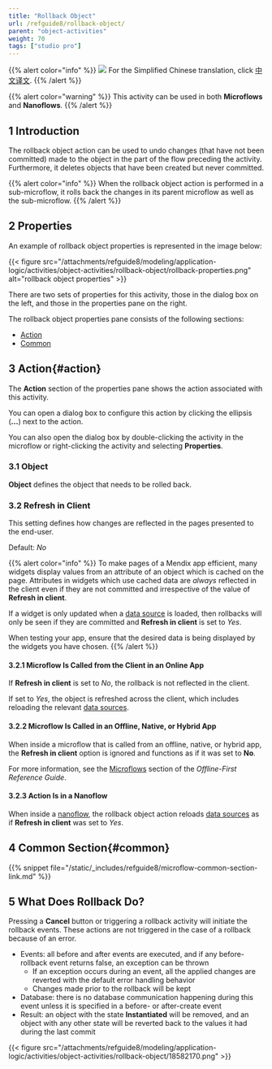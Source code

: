 ```yaml
---
title: "Rollback Object"
url: /refguide8/rollback-object/
parent: "object-activities"
weight: 70
tags: ["studio pro"]
---
```


{{% alert color="info" %}}
<img src="attachments/chinese-translation/china.png" style="display: inline-block; margin: 0" /> For the Simplified Chinese translation, click [中文译文](https://cdn.mendix.tencent-cloud.com/documentation/refguide8/rollback-object.pdf).
{{% /alert %}}

{{% alert color="warning" %}}
This activity can be used in both **Microflows** and **Nanoflows**.
{{% /alert %}}

## 1 Introduction

The rollback object action can be used to undo changes (that have not been committed) made to the object in the part of the flow preceding the activity. Furthermore, it deletes objects that have been created but never committed.

{{% alert color="info" %}}
When the rollback object action is performed in a sub-microflow, it rolls back the changes in its parent microflow as well as the sub-microflow.
{{% /alert %}}

## 2 Properties

An example of rollback object properties is represented in the image below:

{{< figure src="/attachments/refguide8/modeling/application-logic/activities/object-activities/rollback-object/rollback-properties.png" alt="rollback object properties" >}}

There are two sets of properties for this activity, those in the dialog box on the left, and those in the properties pane on the right.

The rollback object properties pane consists of the following sections:

* [Action](#action)
* [Common](#common)

## 3 Action{#action}

The **Action** section of the properties pane shows the action associated with this activity.

You can open a dialog box to configure this action by clicking the ellipsis (**…**) next to the action.

You can also open the dialog box by double-clicking the activity in the microflow or right-clicking the activity and selecting **Properties**.

### 3.1 Object

**Object** defines the object that needs to be rolled back.

### 3.2 Refresh in Client

This setting defines how changes are reflected in the pages presented to the end-user.

Default: *No*

{{% alert color="info" %}}
To make pages of a Mendix app efficient, many widgets display values from an attribute of an object which is cached on the page. Attributes in widgets which use cached data are *always* reflected in the client even if they are not committed and irrespective of the value of **Refresh in client**.

If a widget is only updated when a [data source](/refguide8/data-sources/) is loaded, then rollbacks will only be seen if they are committed and **Refresh in client** is set to *Yes*.

When testing your app, ensure that the desired data is being displayed by the widgets you have chosen.
{{% /alert %}}

#### 3.2.1 Microflow Is Called from the Client in an Online App

If **Refresh in client** is set to *No*, the rollback is not reflected in the client.

If set to *Yes*, the object is refreshed across the client, which includes reloading the relevant [data sources](/refguide8/data-sources/).

#### 3.2.2 Microflow Is Called in an Offline, Native, or Hybrid App

When inside a microflow that is called from an offline, native, or hybrid app, the **Refresh in client** option is ignored and functions as if it was set to **No**.

For more information, see the [Microflows](/refguide8/offline-first/#microflows) section of the *Offline-First Reference Guide*.

#### 3.2.3 Action Is in a Nanoflow

When inside a [nanoflow](/refguide8/nanoflows/), the rollback object action reloads [data sources](/refguide8/data-sources/) as if **Refresh in client** was set to *Yes*.

## 4 Common Section{#common}

{{% snippet file="/static/_includes/refguide8/microflow-common-section-link.md" %}}

## 5 What Does Rollback Do?

Pressing a **Cancel** button or triggering a rollback activity will initiate the rollback events. These actions are not triggered in the case of a rollback because of an error.

* Events: all before and after events are executed, and if any before-rollback event returns false, an exception can be thrown
	* If an exception occurs during an event, all the applied changes are reverted with the default error handling behavior
	* Changes made prior to the rollback will be kept
* Database: there is no database communication happening during this event unless it is specified in a before- or after-create event
* Result: an object with the state **Instantiated** will be removed, and an object with any other state will be reverted back to the values it had during the last commit

{{< figure src="/attachments/refguide8/modeling/application-logic/activities/object-activities/rollback-object/18582170.png" >}}
